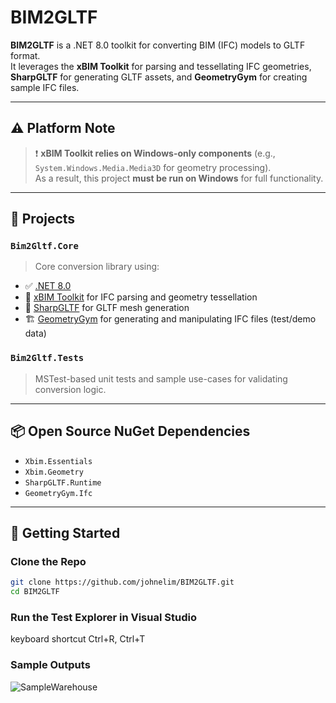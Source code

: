 # BIM2GLTF

**BIM2GLTF** is a .NET 8.0 toolkit for converting BIM (IFC) models to GLTF format.  
It leverages the **xBIM Toolkit** for parsing and tessellating IFC geometries, **SharpGLTF** for generating GLTF assets, and **GeometryGym** for creating sample IFC files.

---
## ⚠️ Platform Note

> ❗ **xBIM Toolkit relies on Windows-only components** (e.g., `System.Windows.Media.Media3D` for geometry processing).  
> As a result, this project **must be run on Windows** for full functionality.

---

## 📁 Projects

### `Bim2Gltf.Core`
> Core conversion library using:

- ✅ [.NET 8.0](https://dotnet.microsoft.com/)
- 🧰 [xBIM Toolkit](https://github.com/xBimTeam/XbimEssentials) for IFC parsing and geometry tessellation
- 🧩 [SharpGLTF](https://github.com/vpenades/SharpGLTF) for GLTF mesh generation
- 🏗️ [GeometryGym](https://github.com/jmirtsch/GeometryGymIFC) for generating and manipulating IFC files (test/demo data)

### `Bim2Gltf.Tests`
> MSTest-based unit tests and sample use-cases for validating conversion logic.

---

## 📦 Open Source NuGet Dependencies

- `Xbim.Essentials`
- `Xbim.Geometry`
- `SharpGLTF.Runtime`
- `GeometryGym.Ifc`

---

## 🚀 Getting Started

### Clone the Repo

```bash
git clone https://github.com/johnelim/BIM2GLTF.git
cd BIM2GLTF
```

### Run the Test Explorer in Visual Studio
keyboard shortcut Ctrl+R, Ctrl+T

### Sample Outputs
![SampleWarehouse](https://github.com/user-attachments/assets/feb60a72-92e6-435b-8250-30de5de65005)
